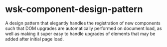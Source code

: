 wsk-component-design-pattern
============================

A design pattern that elegantly handles the registration of new components such that DOM upgrades are automatically performed on document load, as well as making it super easy to handle upgrades of elements that may be added after initial page load.

